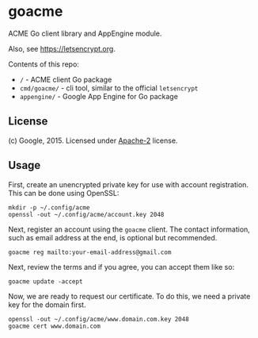 # goacme

ACME Go client library and AppEngine module.

Also, see https://letsencrypt.org.

Contents of this repo:

* `/` - ACME client Go package
* `cmd/goacme/` - cli tool, similar to the official `letsencrypt`
* `appengine/` - Google App Engine for Go package

## License

(c) Google, 2015. Licensed under [Apache-2](LICENSE) license.

## Usage

First, create an unencrypted private key for use with account registration. This can be done using OpenSSL:

```
mkdir -p ~/.config/acme
openssl -out ~/.config/acme/account.key 2048
```

Next, register an account using the `goacme` client. The contact information, such as email address at the end, is optional but recommended.

```
goacme reg mailto:your-email-address@gmail.com
```

Next, review the terms and if you agree, you can accept them like so:

```
goacme update -accept
```

Now, we are ready to request our certificate. To do this, we need a private key for the domain first. 

```
openssl -out ~/.config/acme/www.domain.com.key 2048
goacme cert www.domain.com
```
